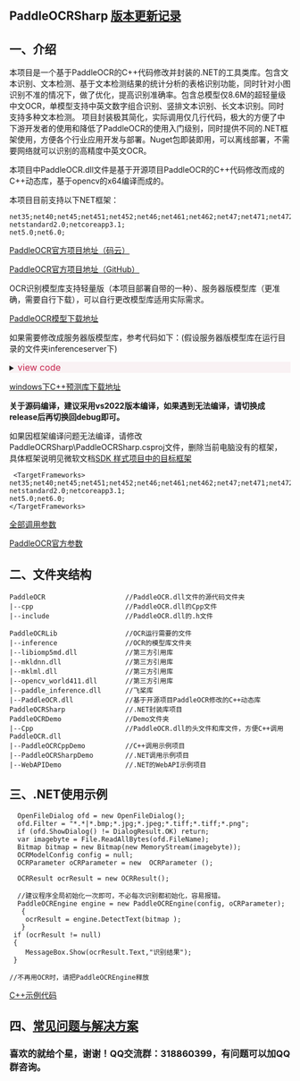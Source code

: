 ## PaddleOCRSharp       [版本更新记录](https://github.com/raoyutian/PaddleOCRSharp/blob/main/doc/README_update.md)

## 一、介绍


本项目是一个基于PaddleOCR的C++代码修改并封装的.NET的工具类库。包含文本识别、文本检测、基于文本检测结果的统计分析的表格识别功能，同时针对小图识别不准的情况下，做了优化，提高识别准确率。包含总模型仅8.6M的超轻量级中文OCR，单模型支持中英文数字组合识别、竖排文本识别、长文本识别。同时支持多种文本检测。
项目封装极其简化，实际调用仅几行代码，极大的方便了中下游开发者的使用和降低了PaddleOCR的使用入门级别，同时提供不同的.NET框架使用，方便各个行业应用开发与部署。Nuget包即装即用，可以离线部署，不需要网络就可以识别的高精度中英文OCR。  

本项目中PaddleOCR.dll文件是基于开源项目PaddleOCR的C++代码修改而成的C++动态库，基于opencv的x64编译而成的。

本项目目前支持以下NET框架：

```
net35;net40;net45;net451;net452;net46;net461;net462;net47;net471;net472;net48;
netstandard2.0;netcoreapp3.1;
net5.0;net6.0;

```

[PaddleOCR官方项目地址（码云）](https://gitee.com/paddlepaddle/PaddleOCR)

[PaddleOCR官方项目地址（GitHub）](https://github.com/paddlepaddle/PaddleOCR)

OCR识别模型库支持轻量版（本项目部署自带的一种）、服务器版模型库（更准确，需要自行下载），可以自行更改模型库适用实际需求。

[PaddleOCR模型下载地址](https://gitee.com/paddlepaddle/PaddleOCR/blob/dygraph/doc/doc_ch/models_list.md)

如果需要修改成服务器版模型库，参考代码如下：(假设服务器版模型库在运行目录的文件夹inferenceserver下)

<details style='background-color:#f9f2f4'>
<summary><font color='#c7254e' size='3px'>view code</font></summary>

```
OpenFileDialog ofd = new OpenFileDialog();
ofd.Filter = "*.*|*.bmp;*.jpg;*.jpeg;*.tiff;*.tiff;*.png";
if (ofd.ShowDialog() != DialogResult.OK) return;
var imagebyte = File.ReadAllBytes(ofd.FileName);
 Bitmap bitmap = new Bitmap(new MemoryStream(imagebyte));

 //OCRModelConfig config = null;
 // 使用服务器模型
 OCRModelConfig config = new OCRModelConfig();
 string root =Environment.CurrentDirectory;
 config = new OCRModelConfig();
 string modelPathroot = root + @"\inferenceserver";
 config.det_infer = modelPathroot + @"\ch_ppocr_server_v2.0_det_infer";
 config.cls_infer = modelPathroot + @"\ch_ppocr_mobile_v2.0_cls_infer";
 config.rec_infer = modelPathroot + @"\ch_ppocr_server_v2.0_rec_infer";
 config.keys = modelPathroot + @"\ppocr_keys.txt"; 

 OCRParameter oCRParameter = new  OCRParameter ();
 OCRResult ocrResult = new OCRResult();

//建议程序全局初始化一次即可，不必每次识别都初始化，容易报错。  
 PaddleOCREngine engine = new PaddleOCREngine(config, oCRParameter);
  {
    ocrResult = engine.DetectText(bitmap );
  }
 if (ocrResult != null)
 {
    MessageBox.Show(ocrResult.Text,"识别结果");
 }

//不再用OCR时，请把PaddleOCREngine释放

```
</details>


 [windows下C++预测库下载地址](https://paddleinference.paddlepaddle.org.cn/user_guides/download_lib.html#windows)


 **关于源码编译，建议采用vs2022版本编译，如果遇到无法编译，请切换成release后再切换回debug即可。** 

如果因框架编译问题无法编译，请修改PaddleOCRSharp\PaddleOCRSharp.csproj文件，删除当前电脑没有的框架，
具体框架说明见微软文档[SDK 样式项目中的目标框架](https://docs.microsoft.com/zh-cn/dotnet/standard/frameworks)
```
 <TargetFrameworks>
net35;net40;net45;net451;net452;net46;net461;net462;net47;net471;net472;net48;
netstandard2.0;netcoreapp3.1;
net5.0;net6.0;
</TargetFrameworks>
```

[全部调用参数](https://github.com/raoyutian/PaddleOCRSharp/blob/main/PaddleOCRSharp/OCRParameter.cs)

[PaddleOCR官方参数](https://gitee.com/paddlepaddle/PaddleOCR/tree/release/2.4/deploy/cpp_infer)


## 二、文件夹结构

 
```
PaddleOCR                    //PaddleOCR.dll文件的源代码文件夹
|--cpp                       //PaddleOCR.dll的Cpp文件
|--include                   //PaddleOCR.dll的.h文件

PaddleOCRLib                 //OCR运行需要的文件
|--inference                 //OCR的模型库文件夹
|--libiomp5md.dll            //第三方引用库
|--mkldnn.dll                //第三方引用库
|--mklml.dll                 //第三方引用库
|--opencv_world411.dll       //第三方引用库
|--paddle_inference.dll      //飞桨库
|--PaddleOCR.dll             //基于开源项目PaddleOCR修改的C++动态库
PaddleOCRSharp               //.NET封装库项目
PaddleOCRDemo                //Demo文件夹
|--Cpp                       //PaddleOCR.dll的头文件和库文件，方便C++调用PaddleOCR.dll
|--PaddleOCRCppDemo          //C++调用示例项目
|--PaddleOCRSharpDemo        //.NET调用示例项目
|--WebAPIDemo                //.NET的WebAPI示例项目

```

## 三、.NET使用示例

```
  OpenFileDialog ofd = new OpenFileDialog();
  ofd.Filter = "*.*|*.bmp;*.jpg;*.jpeg;*.tiff;*.tiff;*.png";
  if (ofd.ShowDialog() != DialogResult.OK) return;
  var imagebyte = File.ReadAllBytes(ofd.FileName);
  Bitmap bitmap = new Bitmap(new MemoryStream(imagebyte));
  OCRModelConfig config = null;
  OCRParameter oCRParameter = new  OCRParameter ();

  OCRResult ocrResult = new OCRResult();

  //建议程序全局初始化一次即可，不必每次识别都初始化，容易报错。     
  PaddleOCREngine engine = new PaddleOCREngine(config, oCRParameter);
   {
    ocrResult = engine.DetectText(bitmap );
   }
 if (ocrResult != null)
 {
    MessageBox.Show(ocrResult.Text,"识别结果");
 }

//不再用OCR时，请把PaddleOCREngine释放

```

[C++示例代码](https://github.com/raoyutian/PaddleOCRSharp/blob/main/PaddleOCRDemo/PaddleOCRCppDemo/PaddleOCRCppDemo.cpp)


## 四、[常见问题与解决方案](https://github.com/raoyutian/PaddleOCRSharp/blob/main/doc/README_question.md)

### 喜欢的就给个星，谢谢！QQ交流群：318860399，有问题可以加QQ群咨询。
